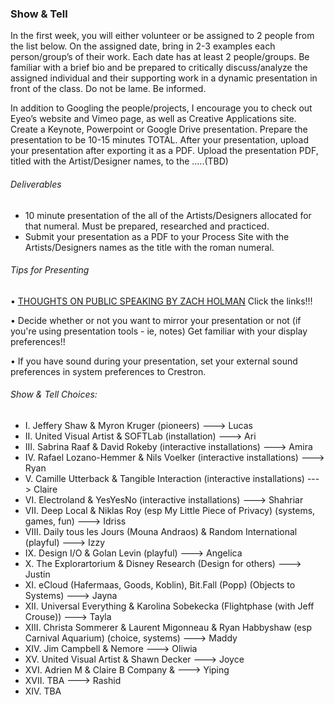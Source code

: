 ### Show & Tell

In the first week, you will either volunteer or be assigned to 2 people from the list below. On the assigned date, bring in 2-3 examples each person/group’s of their work. Each date has at least 2 people/groups. Be familiar with a brief bio and be prepared to critically discuss/analyze the assigned individual and their supporting work in a dynamic presentation in front of the class. Do not be lame. Be informed.

In addition to Googling the people/projects, I encourage you to check out Eyeo’s website and Vimeo page, as well as Creative Applications site. Create a Keynote, Powerpoint or Google Drive presentation. Prepare the presentation to be 10-15 minutes TOTAL. After your presentation, upload your presentation after exporting it as a PDF. Upload the presentation PDF, titled with the Artist/Designer names, to the .....(TBD)

###### Deliverables
<ul>
<li>	10 minute presentation of the all of the Artists/Designers allocated for that numeral. Must be prepared, researched and practiced. </li>
<li>	Submit your presentation as a PDF to your Process Site with the Artists/Designers names as the title with the roman numeral. </li>
</ul>

###### Tips for Presenting
• [THOUGHTS ON PUBLIC SPEAKING BY ZACH HOLMAN](http://speaking.io/) Click the links!!!

• Decide whether or not you want to mirror your presentation or not (if you're using presentation tools - ie, notes)
Get familiar with your display preferences!!

• If you have sound during your presentation, set your external sound preferences in system preferences to Crestron.

###### Show & Tell Choices: 
<ul>
<li>I.	Jeffery Shaw & Myron Kruger (pioneers) ---> Lucas </li>
<li>II.	United Visual Artist & SOFTLab (installation) ---> Ari</li>
<li>III.	Sabrina Raaf & David Rokeby (interactive installations) ---> Amira</li>
<li>IV.	Rafael Lozano-Hemmer & Nils Voelker (interactive installations) ---> Ryan </li>
<li>V.	Camille Utterback & Tangible Interaction (interactive installations) ---> Claire </li>
<li>VI.	Electroland & YesYesNo (interactive installations) ---> Shahriar</li>
<li> VII.	Deep Local & Niklas Roy (esp My Little Piece of Privacy) (systems, games, fun) ---> Idriss </li>
<li>VIII.	Daily tous les Jours (Mouna Andraos) & Random International (playful) ---> Izzy </li>
<li>IX.	Design I/O & Golan Levin (playful) ---> Angelica</li>
<li>X.	The Explorartorium & Disney Research (Design for others) ---> Justin</li>
<li>XI.	eCloud (Hafermaas, Goods, Koblin), Bit.Fall (Popp) (Objects to Systems) ---> Jayna </li>
<li>XII.	Universal Everything & Karolina Sobekecka (Flightphase (with Jeff Crouse)) ---> Tayla </li>
<li>XIII.	Christa Sommerer & Laurent Migonneau & Ryan Habbyshaw (esp Carnival Aquarium) (choice, systems) ---> Maddy</li>

<li> XIV. Jim Campbell & Nemore ---> Oliwia </li>
<li> XV.  United Visual Artist & Shawn Decker ---> Joyce</li>
<li> XVI. Adrien M & Claire B Company & ---> Yiping </li>
<li> XVII. TBA ---> Rashid </li>
<li> XIV.  TBA </li>
</ul>
